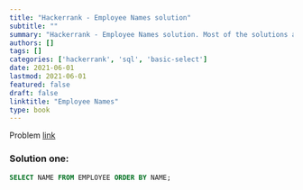 ```yaml
---
title: "Hackerrank - Employee Names solution"
subtitle: ""
summary: "Hackerrank - Employee Names solution. Most of the solutions are written in Python and Javascript, when possible multiple solutions are added."
authors: []
tags: []
categories: ['hackerrank', 'sql', 'basic-select']
date: 2021-06-01
lastmod: 2021-06-01
featured: false
draft: false
linktitle: "Employee Names"
type: book
---
```

Problem [link](https://www.hackerrank.com/challenges/name-of-employees)

### Solution one:

```sql
SELECT NAME FROM EMPLOYEE ORDER BY NAME;
```
